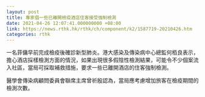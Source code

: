 ```yaml
---
layout: post
title: 專家倡一些已離開檢疫酒店住客接受強制檢測
date: 2021-04-26 12:07:41.000000000 +08:00
link: https://news.rthk.hk/rthk/ch/component/k2/1587719-20210426.htm
categories: rthk
---
```


一名菲傭早前完成檢疫後確診新型肺炎。港大感染及傳染病中心總監何栢良表示，擔心酒店採樣檢測方面的情況，如果出現很多假陰性檢測結果，可能令不少個案流入社區，當局可採取補救措施，要求一些已離開酒店的住客強制檢測。

醫學會傳染病顧問委員會聯席主席曾祈殷認為，當局應考慮增加旅客在檢疫期間的檢測次數。

